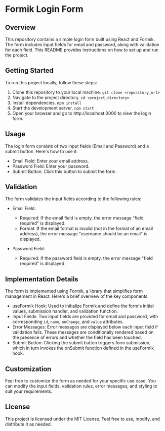 
# Formik Login Form 

## Overview
This repository contains a simple login form built using React and Formik. The form includes input fields for email and password, along with validation for each field. This README provides instructions on how to set up and run the project.

## Getting Started
To run this project locally, follow these steps:

1. Clone this repository to your local machine.
    ` git clone <repository_url> `
2. Navigate to the project directory.
   ` cd <project_directory> `
3. Install dependencies.
   ` npm install `
4. Start the development server.
   ` npm start `
5. Open your browser and go to http://localhost:3000 to view the login form.
   
## Usage
The login form consists of two input fields (Email and Password) and a submit button. Here's how to use it:

  * Email Field: Enter your email address.
  * Password Field: Enter your password.
  * Submit Button: Click this button to submit the form.
    
## Validation
The form validates the input fields according to the following rules:

* Email Field:
    * Required: If the email field is empty, the error message "field required" is displayed.
    * Format: If the email format is invalid (not in the format of an email address), the error message "username should be an email" is displayed.

* Password Field:
    * Required: If the password field is empty, the error message "field required" is displayed.
      
## Implementation Details
The form is implemented using Formik, a library that simplifies form management in React. Here's a brief overview of the key components:

* useFormik Hook: Used to initialize Formik and define the form's initial values, submission handler, and validation function.
* Input Fields: Two input fields are provided for email and password, with corresponding ` id `, ` name `, ` onChange `, and ` value ` attributes.
* Error Messages: Error messages are displayed below each input field if validation fails. These messages are conditionally rendered based on the presence of errors and whether the field has been touched.
* Submit Button: Clicking the submit button triggers form submission, which in turn invokes the onSubmit function defined in the useFormik hook.
  
## Customization
Feel free to customize the form as needed for your specific use case. You can modify the input fields, validation rules, error messages, and styling to suit your requirements.

## License
This project is licensed under the MIT License. Feel free to use, modify, and distribute it as needed.


